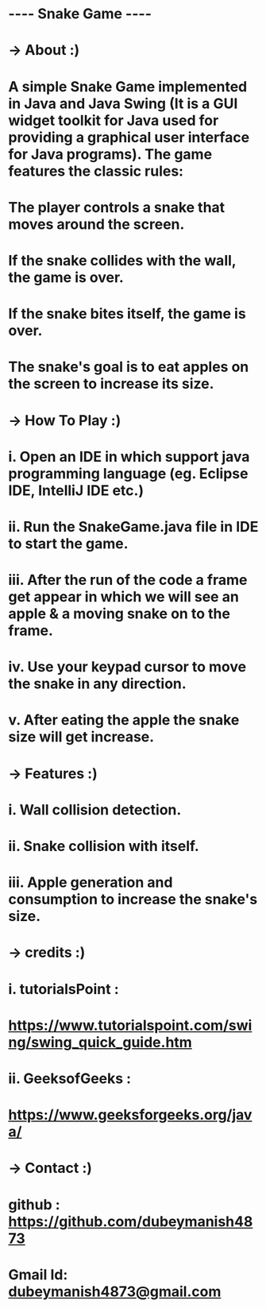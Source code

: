 # ----     Snake Game    ----

# -> About :)
# A simple Snake Game implemented in Java and Java Swing (It is a GUI widget toolkit for Java used for providing a graphical user interface for Java programs). The game features the classic rules:

# The player controls a snake that moves around the screen.
# If the snake collides with the wall, the game is over.
# If the snake bites itself, the game is over.
# The snake's goal is to eat apples on the screen to increase its size.

 # -> How To Play :)
# i. Open an IDE in which support java programming language (eg. Eclipse IDE, IntelliJ IDE etc.)
# ii. Run the SnakeGame.java file in IDE to start the game.
# iii. After the run of the code a frame get appear in which we will see an apple & a moving snake on to the frame.
# iv. Use your keypad cursor to move the snake in any direction.
# v. After eating the apple the snake size will get increase.

# -> Features :)
# i. Wall collision detection.
# ii. Snake collision with itself.
# iii. Apple generation and consumption to increase the snake's size.

# -> credits :)
# i. tutorialsPoint :
# https://www.tutorialspoint.com/swing/swing_quick_guide.htm

# ii. GeeksofGeeks :
# https://www.geeksforgeeks.org/java/


# -> Contact :)
# github : https://github.com/dubeymanish4873
# Gmail Id: dubeymanish4873@gmail.com
